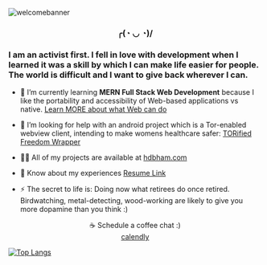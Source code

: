 

![welcomebanner](https://user-images.githubusercontent.com/13264116/190553479-96807461-9204-4eb4-bb68-96a226595581.gif)


<h3 align="center">╭(◔ ◡ ◔)/ <h3>

<h3>I am an activist first. I fell in love with development when I learned it was a skill by which I can make life easier for people. The world is difficult and I want to give back wherever I can.</h3>

- 🌱 I’m currently learning **MERN Full Stack Web Development** because I like the portability and accessibility of Web-based applications vs native. [Learn MORE about what Web can do](https://whatwebcando.today)

- 🤝 I’m looking for help with an android project which is a Tor-enabled webview client, intending to make womens healthcare safer: [TORified Freedom Wrapper](https://github.com/hdbham/TORified-Freedom-Wrapper)

- 👨‍💻 All of my projects are available at [hdbham.com](hdbham.com)

- 📄 Know about my experiences [Resume Link](resumelinkisntactive.com)

- ⚡ The secret to life is: Doing now what retirees do once retired. <br> Birdwatching, metal-detecting, wood-working are likely to give you more dopamine than you think :)

<div align="center"> ☕ Schedule a coffee chat :)   </div>
<div align="center"><a <a href="https://calendly.com/hdbham/30min">calendly</a></div>
  
[![Top Langs](https://github-readme-stats.vercel.app/api/top-langs/?username=hdbham&layout=donut&theme=merko)](https://github.com/anuraghazra/github-readme-stats)
 
